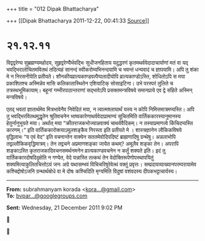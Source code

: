 +++
title = "012 Dipak Bhattacharya"

+++
[[Dipak Bhattacharya	2011-12-22, 00:41:33 [Source](https://groups.google.com/g/bvparishat/c/f_zr5lOSNCs)]]



# २१.१२.११

विद्वद्वरेण्य सुब्रह्मण्यमहोदय, सुहृद्वरेण्यैर्भवद्भिः सुधीजनहिताय यदुद्धरणं कृतमथर्ववेदादाचार्याणां मतं वा यद् भवद्भिरालोचितमवितथं तदित्यहं सानन्दं स्वीकरोम्यभिनन्दयामि च भवन्तं धन्यवादं च ज्ञापयामि। अपि तु शंका मे न निरसनीयेति प्रतीयते। शौनकीयव्रात्यकाण्डवत्पैप्पलादीयोपि व्रात्यकाण्डोऽस्ति, शोधितोऽपि स मया प्रकाशितश्च अस्मिन्नेव मासि कलिकातास्थितेन एशियाटिक् सोसाइटिना। उभे परस्परं तुलिते च तत्रस्थभूमिकायाम्। बहूनां गम्भीरपाठान्तराणां सद्भावेऽपि प्रसक्तमन्त्रविषये समानप्राये एव द्वे संहिते अस्मिन् मन्त्रविषये।

एतद् भवतां ज्ञातार्थमेव मित्रभावेनैव निवेदितं मया, न त्वात्मश्लाघार्थं यस्य न कोपि निमित्तमात्रमप्यस्ति। अपि तु भवद्भिरवितथमुद्धृतेन श्रुतिवचनेन भाष्यकारेणाथर्ववेदाप्रामाण्यं सूचितमिति वार्तिककारस्यानुमानस्य हेतुर्नानुभूयते मया। अर्थात् मया “क्रीतराजकभोज्यान्नवाक्यं चाथर्ववैदिकम्। न तस्याप्रमाणत्वे किंचिदप्यस्ति कारणम्।“ इति वार्तिककारोक्त्याऽमूलशङ्कैव निरस्ता इति प्रतीयते मे । शास्त्रज्ञानेन लौकिकविषये वृद्धिलाभः “य एवं वेद” इति वचनान्तेन वाक्येन सततमेवोदिपदिष्टं ब्राह्मणादिषु ग्रन्थेषु। अन्नलाभोपि तद्वल्लौकिकवृद्धिमात्रम्। तेन तद्वचने अप्रमाणशङ्का जायेत कथम्? अमूलैव शङ्का तेन। अपरापि शङ्काऽस्ति कृतराजकादिवचनसमर्थनमनेन व्रात्यकाण्डवचनेन न कर्तुं शक्यते इति। इदं तु वार्तिककारदोषदिदृक्षेति न गण्येत, वेदे यन्नास्ति तत्कथं तेन वेदोक्तिरूपेणोपस्थापयितुं शक्यमित्याकुलितचित्तोऽयं जनः अग्रे यथासम्भवं विचिचरिषुरेवेत्थं वक्तुं प्रवृत्तः। सम्प्रदायव्याख्यानपरम्परायामेव कश्चिद्दोषोऽजनि ग्रन्थार्थबोधे वा मे दोषः कश्चिदिति मृग्यमिति विदुषां वशंवदस्य दीपकभट्टाचार्यस्य।

------------------------------------------------------------------------

**From:** subrahmanyam korada \<[kora...@gmail.com]()\>  
**To:** [bvpar...@googlegroups.com]()  

**Sent:** Wednesday, 21 December 2011 9:02 PM





